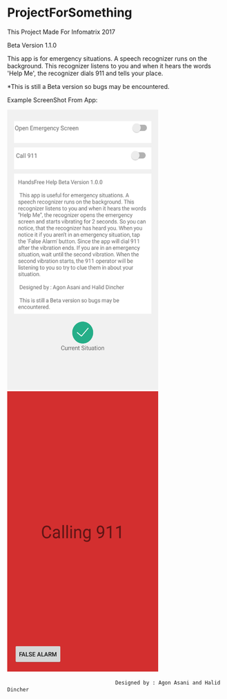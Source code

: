 # ProjectForSomething
This Project Made For Infomatrix 2017

Beta Version 1.1.0

This app is for emergency situations.
A speech recognizer runs on the background. This recognizer
listens to you and when it hears the words 'Help Me', the recognizer
dials 911 and tells your place. 

*This is still a Beta version so bugs may be encountered.

Example ScreenShot From App:

<img src="https://raw.githubusercontent.com/hldncr/ProjectForSomething/master/Screenshot%20From%20App/Interface_Screen.png" width="350" height="650">
          <img src="https://raw.githubusercontent.com/hldncr/ProjectForSomething/master/Screenshot%20From%20App/Emergency_Screen.png" width="350" height="650">




                                       Designed by : Agon Asani and Halid Dincher
